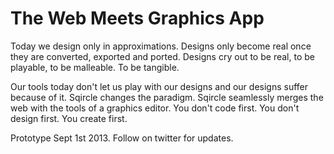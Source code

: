 # The Web Meets Graphics App

Today we design only in approximations. Designs only become real once they are converted, exported and ported. Designs cry out to be real, to be playable, to be malleable. To be tangible. 

Our tools today don't let us play with our designs and our designs suffer because of it. Sqircle changes the paradigm. 
Sqircle seamlessly merges the web with the tools of a graphics editor. You don't code first. You don't design first. You create first. 

Prototype Sept 1st 2013. 
Follow on twitter for updates.

